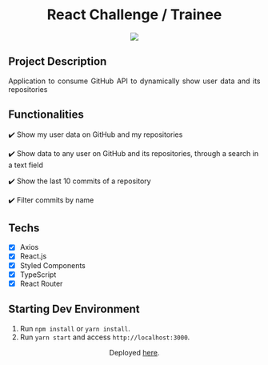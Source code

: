 <h1 align="center"> React Challenge / Trainee </h1>

<p align="center">
  <img src="https://img.shields.io/static/v1?label=react&message=framework&color=blue&style=for-the-badge&logo=REACT"/>
</p>

## Project Description

<p align="justify">
  Application to consume GitHub API to dynamically show user data and its repositories
</p>

## Functionalities

:heavy_check_mark: Show my user data on GitHub and my repositories

:heavy_check_mark: Show data to any user on GitHub and its repositories, through a search in a text field

:heavy_check_mark: Show the last 10 commits of a repository

:heavy_check_mark: Filter commits by name

## Techs

- [x] Axios
- [x] React.js
- [x] Styled Components
- [x] TypeScript
- [x] React Router

## Starting Dev Environment

1. Run `npm install` or `yarn install`.<br />
2. Run `yarn start` and access `http://localhost:3000`.<br />

<p align="center">Deployed <a href="https://challenge-react-arc.netlify.app/">here</a>.</p>
